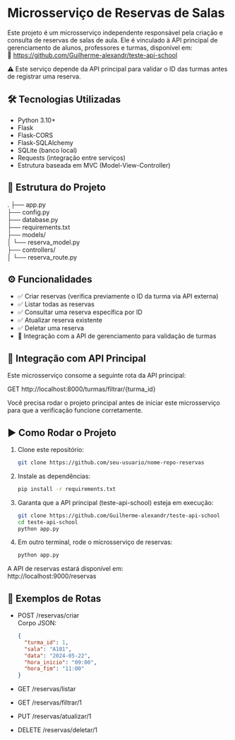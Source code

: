 # Microsserviço de Reservas de Salas

Este projeto é um microsserviço independente responsável pela criação e consulta de reservas de salas de aula. Ele é vinculado à API principal de gerenciamento de alunos, professores e turmas, disponível em:  
🔗 https://github.com/Guilherme-alexandr/teste-api-school

⚠️ Este serviço depende da API principal para validar o ID das turmas antes de registrar uma reserva.

## 🛠️ Tecnologias Utilizadas

- Python 3.10+
- Flask
- Flask-CORS
- Flask-SQLAlchemy
- SQLite (banco local)
- Requests (integração entre serviços)
- Estrutura baseada em MVC (Model-View-Controller)

## 📁 Estrutura do Projeto

.
├── app.py  
├── config.py  
├── database.py  
├── requirements.txt  
├── models/  
│   └── reserva_model.py  
├── controllers/  
│   └── reserva_route.py  

## ⚙️ Funcionalidades

- ✅ Criar reservas (verifica previamente o ID da turma via API externa)
- ✅ Listar todas as reservas
- ✅ Consultar uma reserva específica por ID
- ✅ Atualizar reserva existente
- ✅ Deletar uma reserva
- 🔁 Integração com a API de gerenciamento para validação de turmas

## 🔌 Integração com API Principal

Este microsserviço consome a seguinte rota da API principal:

GET http://localhost:8000/turmas/filtrar/{turma_id}

Você precisa rodar o projeto principal antes de iniciar este microsserviço para que a verificação funcione corretamente.

## ▶️ Como Rodar o Projeto

1. Clone este repositório:
   ```bash
   git clone https://github.com/seu-usuario/nome-repo-reservas
   ```

2. Instale as dependências:
   ```bash
   pip install -r requirements.txt
   ```

3. Garanta que a API principal (teste-api-school) esteja em execução:
   ```bash
   git clone https://github.com/Guilherme-alexandr/teste-api-school  
   cd teste-api-school  
   python app.py
   ```

4. Em outro terminal, rode o microsserviço de reservas:
   ```bash
   python app.py
   ```

A API de reservas estará disponível em:  
http://localhost:9000/reservas

## 🧪 Exemplos de Rotas

- POST /reservas/criar  
  Corpo JSON:
  ```json
  {
    "turma_id": 1,
    "sala": "A101",
    "data": "2024-05-22",
    "hora_inicio": "09:00",
    "hora_fim": "11:00"
  }
  ```

- GET /reservas/listar  
- GET /reservas/filtrar/1  
- PUT /reservas/atualizar/1  
- DELETE /reservas/deletar/1  
